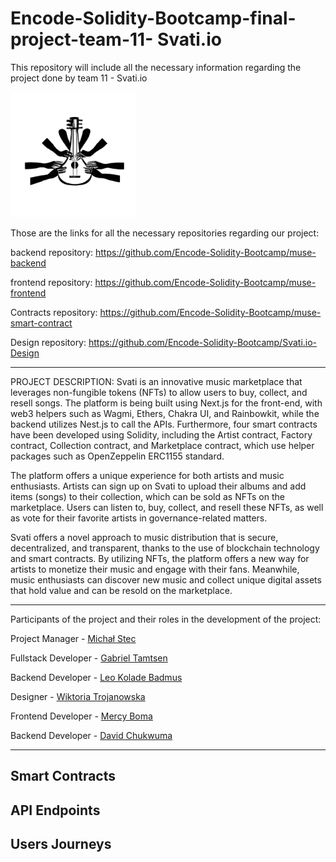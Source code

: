 # Encode-Solidity-Bootcamp-final-project-team-11- Svati.io

This repository will include all the necessary information regarding the project done by team 11 - Svati.io 

<img src="./logo.png" alt="Svati.io logo" width="200" height="200">

Those are the links for all the necessary repositories regarding our project:

backend repository: https://github.com/Encode-Solidity-Bootcamp/muse-backend

frontend repository: https://github.com/Encode-Solidity-Bootcamp/muse-frontend

Contracts repository: https://github.com/Encode-Solidity-Bootcamp/muse-smart-contract

Design repository: https://github.com/Encode-Solidity-Bootcamp/Svati.io-Design

---------------------------------------------------------------------------------------------------------------------------------------------------------------------------
PROJECT DESCRIPTION:
Svati is an innovative music marketplace that leverages non-fungible tokens (NFTs) to allow users to buy, collect, and resell songs. The platform is being built using Next.js for the front-end, with web3 helpers such as Wagmi, Ethers, Chakra UI, and Rainbowkit, while the backend utilizes Nest.js to call the APIs. Furthermore, four smart contracts have been developed using Solidity, including the Artist contract, Factory contract, Collection contract, and Marketplace contract, which use helper packages such as OpenZeppelin ERC1155 standard.

The platform offers a unique experience for both artists and music enthusiasts. Artists can sign up on Svati to upload their albums and add items (songs) to their collection, which can be sold as NFTs on the marketplace. Users can listen to, buy, collect, and resell these NFTs, as well as vote for their favorite artists in governance-related matters.

Svati offers a novel approach to music distribution that is secure, decentralized, and transparent, thanks to the use of blockchain technology and smart contracts. By utilizing NFTs, the platform offers a new way for artists to monetize their music and engage with their fans. Meanwhile, music enthusiasts can discover new music and collect unique digital assets that hold value and can be resold on the marketplace.

---------------------------------------------------------------------------------------------------------------------------------------------------------------------------
Participants of the project and their roles in the development of the project:

Project Manager - [Michał Stec](https://github.com/St3cu)

Fullstack Developer - [Gabriel Tamtsen](https://github.com/gabrieltemtsen)

Backend Developer - [Leo Kolade Badmus](https://github.com/leodarkseid)

Designer - [Wiktoria Trojanowska](https://github.com/lithhil)

Frontend Developer - [Mercy Boma](https://github.com/bomanaps)

Backend Developer - [David Chukwuma](https://github.com/degencodebeast)

---------------------------------------------------------------------------------------------------------------------------------------------------------------------------

Smart Contracts 
---------------------------------------------------------------------------------------------------------------------------------------------------------------------------

API Endpoints
---------------------------------------------------------------------------------------------------------------------------------------------------------------------------

Users Journeys
---------------------------------------------------------------------------------------------------------------------------------------------------------------------------





